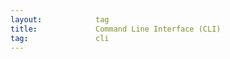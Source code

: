 ```yaml
---
layout:            tag
title:             Command Line Interface (CLI)
tag:               cli
---
```


